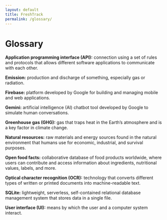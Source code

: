 ```yaml
---
layout: default
title: FreshTrack
permalink: /glossary/
---
```


# Glossary
<p><strong>Application programming interface (API):</strong> connection using a set of rules and protocols that allows different software applications to communicate with each other.</p>
<p><strong>Emission:</strong> production and discharge of something, especially gas or radiation.</p>
<p><strong>Firebase:</strong> platform developed by Google for building and managing mobile and web applications.</p>
<p><strong>Gemini:</strong> artificial intelligence (AI) chatbot tool developed by Google to simulate human conversations.</p>
<p><strong>Greenhouse gas (GHG):</strong> gas that traps heat in the Earth’s atmosphere and is a key factor in climate change.</p>
<p><strong>Natural resources:</strong> raw materials and energy sources found in the natural environment that humans use for economic, industrial, and survival purposes.</p>
<p><strong>Open food facts:</strong> collaborative database of food products worldwide, where users can contribute and access information about ingredients, nutritional values, labels, and more.</p>
<p><strong>Optical character recognition (OCR):</strong> technology that converts different types of written or printed documents into machine-readable text.</p>
<p><strong>SQLite:</strong> lightweight, serverless, self-contained relational database management system that stores data in a single file.</p>
<p><strong>User interface (UI):</strong> means by which the user and a computer system interact.</p>
